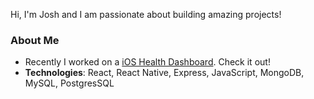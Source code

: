 Hi, I'm Josh and I am passionate about building amazing projects!


### About Me
- Recently I worked on a [iOS Health Dashboard](https://github.com/seidbar/HealthProject). Check it out!
- **Technologies**: React, React Native, Express, JavaScript, MongoDB, MySQL, PostgresSQL

<!--
**seidbar/seidbar** is a ✨ _special_ ✨ repository because its `README.md` (this file) appears on your GitHub profile.

Here are some ideas to get you started:

- 🔭 I’m currently working on ...
- 🌱 I’m currently learning ...
- 👯 I’m looking to collaborate on ...
- 🤔 I’m looking for help with ...
- 💬 Ask me about ...
- 📫 How to reach me: ...
- 😄 Pronouns: ...
- ⚡ Fun fact: ...
-->

